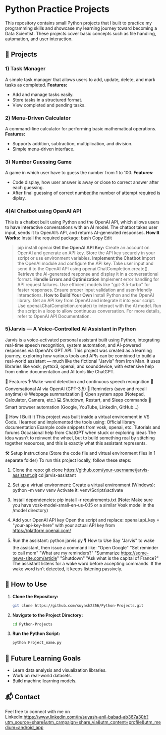 # Python Practice Projects

This repository contains small Python projects that I built to practice my programming skills and showcase my learning journey toward becoming a Data Scientist. These projects cover basic concepts such as file handling, automation, and user interaction.

## 📌 Projects

### 1️) Task Manager
A simple task manager that allows users to add, update, delete, and mark tasks as completed.
**Features:**
- Add and manage tasks easily.
- Store tasks in a structured format.
- View completed and pending tasks.
 

### 2️) Menu-Driven Calculator
A command-line calculator for performing basic mathematical operations.
**Features:**
- Supports addition, subtraction, multiplication, and division.
- Simple menu-driven interface.
 
 
 ### 3) Number Guessing Game
A game in which user have to guess the number from 1 to 100.
**Features:**
- Code display, how user answer is away or close to correct answer after each guessing.
- After final guessing of correct number,the number of attempt required is diplay.

   
### 4)AI Chatbot using OpenAI API
This is a chatbot built using Python and the OpenAI API, which allows users to have interactive conversations 
with an AI model. The chatbot takes user input, sends it to OpenAI’s API, and returns AI-generated responses.
**How It Works:**
Install the required package:
bash
Copy
Edit
>pip install openai
**Get the OpenAI API Key:**
Create an account on OpenAI and generate an API key.
Store the API key securely in your script or use environment variables.
**Implement the Chatbot**
Import the OpenAI module and configure the API key.
Take user input and send it to the OpenAI API using openai.ChatCompletion.create().
Retrieve the AI-generated response and display it in a conversational format.
**Handle Errors and Optimization**
Implement error handling for API request failures.
Use efficient models like "gpt-3.5-turbo" for faster responses.
Ensure proper input validation and user-friendly interactions.
**How to Build Your Own**
Install Python and the OpenAI library.
Get an API key from OpenAI and integrate it into your script.
Use openai.ChatCompletion.create() to interact with the AI model.
Run the script in a loop to allow continuous conversation.
For more details, refer to OpenAI API Documentation.


 ### 5)Jarvis — A Voice-Controlled AI Assistant in Python
Jarvis is a voice-activated personal assistant built using Python, integrating real-time speech recognition, system automation, and AI-powered responses via OpenAI’s GPT API.
This project was created as a learning journey, exploring how various tools and APIs can be combined to build a real-world assistant — much like the fictional "Jarvis" from Iron Man. It uses libraries like vosk, pyttsx3, openai, and sounddevice, with extensive help from online documentation and AI tools like ChatGPT.

📌 Features
🎙️ Wake-word detection and continuous speech recognition
💬 Conversational AI via OpenAI (GPT-3.5)
📝 Reminders (save and recall anytime)
🌐 Webpage summarization
📁 Open system apps (Notepad, Calculator, Camera, etc.)
💻 Shutdown, Restart, and Sleep commands
🔗 Smart browser automation (Google, YouTube, LinkedIn, GitHub...)

🔧 How I Built It
This project was built inside a virtual environment in VS Code. I learned and implemented the tools using:
Official library documentation
Example code snippets from vosk, openai, etc.
Tutorials and forums
Occasional help from ChatGPT when stuck or exploring ideas
The idea wasn't to reinvent the wheel, but to build something real by stitching together resources, and this is exactly what this assistant represents.

🛠️ Setup Instructions (Store the code file and virtual environment files in 1 separate folder)
To run this project locally, follow these steps:
1. Clone the repo:
git clone https://github.com/your-username/jarvis-assistant.git
cd jarvis-assistant

2. Set up a virtual environment:
Create a virtual environment (Windows):
python -m venv venv
Activate it:
venv\Scripts\activate

3. Install dependencies:
pip install -r requirements.txt
(Note: Make sure you have vosk-model-small-en-us-0.15 or a similar Vosk model in the /model directory)

4. Add your OpenAI API key
Open the script and replace:
openai.api_key = "your-api-key-here"
with your actual API key from https://platform.openai.com/

5. Run the assistant:
python jarvis.py
🎙️ How to Use
Say "Jarvis" to wake the assistant, then issue a command like:
"Open Google"
"Set reminder to call mom"
"What are my reminders?"
"Summarize https://some-news-site.com/article"
"Shutdown"
"Ask what is the capital of France?"
The assistant listens for a wake word before accepting commands. If the wake word isn't detected, it keeps listening passively.



## 📂 How to Use
1. **Clone the Repository:**
   ```sh
   git clone https://github.com/suyash2356/Python-Projects.git
   ```
2. **Navigate to the Project Directory:**
   ```sh
   cd Python-Projects
   ```
3. **Run the Python Script:**
   ```sh
   python Project_name.py
   ```

## 🚀 Future Learning Goals
- Learn data analysis and visualization libraries.
- Work on real-world datasets.
- Build machine learning models.

## 📬 Contact
Feel free to connect with me on Linkedin:https://www.linkedin.com/in/suyash-anil-babad-ab367a30b?utm_source=share&utm_campaign=share_via&utm_content=profile&utm_medium=android_app

